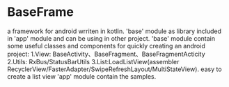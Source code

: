 # BaseFrame
a framework for android wrriten in kotlin. 'base' module as library included in 'app' module and can be using in other project.
'base' module contain some useful classes and components for quickly creating an android project:
1.View: BaseActivity、BaseFragment、BaseFragmentActicity
2.Utils: RxBus/StatusBarUtils
3.List:LoadListView(assembler RecyclerView/FasterAdapter/SwipeRefreshLayout/MultiStateView). easy to create a list view
'app' module contain the samples.  
